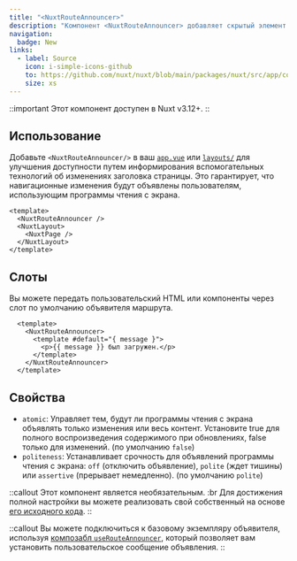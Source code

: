 ```yaml
---
title: "<NuxtRouteAnnouncer>"
description: "Компонент <NuxtRouteAnnouncer> добавляет скрытый элемент с заголовком страницы для объявления изменений маршрута вспомогательным технологиям."
navigation:
  badge: New
links:
  - label: Source
    icon: i-simple-icons-github
    to: https://github.com/nuxt/nuxt/blob/main/packages/nuxt/src/app/components/nuxt-route-announcer.ts
    size: xs
---
```


::important
Этот компонент доступен в Nuxt v3.12+.
::

## Использование

Добавьте `<NuxtRouteAnnouncer/>` в ваш [`app.vue`](/docs/guide/directory-structure/app) или [`layouts/`](/docs/guide/directory-structure/layouts) для улучшения доступности путем информирования вспомогательных технологий об изменениях заголовка страницы. Это гарантирует, что навигационные изменения будут объявлены пользователям, использующим программы чтения с экрана.

```vue [app.vue]
<template>
  <NuxtRouteAnnouncer />
  <NuxtLayout>
    <NuxtPage />
  </NuxtLayout>
</template>
```

## Слоты

Вы можете передать пользовательский HTML или компоненты через слот по умолчанию объявителя маршрута.

```vue
  <template>
    <NuxtRouteAnnouncer>
      <template #default="{ message }">
        <p>{{ message }} был загружен.</p>
      </template>
    </NuxtRouteAnnouncer>
  </template>
```

## Свойства

- `atomic`: Управляет тем, будут ли программы чтения с экрана объявлять только изменения или весь контент. Установите true для полного воспроизведения содержимого при обновлениях, false только для изменений. (по умолчанию `false`)
- `politeness`: Устанавливает срочность для объявлений программы чтения с экрана: `off` (отключить объявление), `polite` (ждет тишины) или `assertive` (прерывает немедленно). (по умолчанию `polite`)

::callout
Этот компонент является необязательным. :br
Для достижения полной настройки вы можете реализовать свой собственный на основе [его исходного кода](https://github.com/nuxt/nuxt/blob/main/packages/nuxt/src/app/components/nuxt-route-announcer.ts).
::

::callout
Вы можете подключиться к базовому экземпляру объявителя, используя [композабл `useRouteAnnouncer`](/docs/api/composables/use-route-announcer), который позволяет вам установить пользовательское сообщение объявления.
::